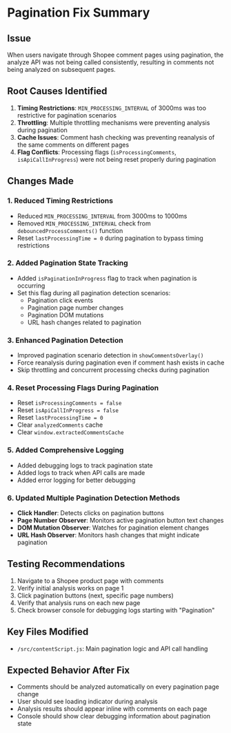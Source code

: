 # Pagination Fix Summary

## Issue
When users navigate through Shopee comment pages using pagination, the analyze API was not being called consistently, resulting in comments not being analyzed on subsequent pages.

## Root Causes Identified
1. **Timing Restrictions**: `MIN_PROCESSING_INTERVAL` of 3000ms was too restrictive for pagination scenarios
2. **Throttling**: Multiple throttling mechanisms were preventing analysis during pagination
3. **Cache Issues**: Comment hash checking was preventing reanalysis of the same comments on different pages
4. **Flag Conflicts**: Processing flags (`isProcessingComments`, `isApiCallInProgress`) were not being reset properly during pagination

## Changes Made

### 1. Reduced Timing Restrictions
- Reduced `MIN_PROCESSING_INTERVAL` from 3000ms to 1000ms
- Removed `MIN_PROCESSING_INTERVAL` check from `debouncedProcessComments()` function
- Reset `lastProcessingTime = 0` during pagination to bypass timing restrictions

### 2. Added Pagination State Tracking
- Added `isPaginationInProgress` flag to track when pagination is occurring
- Set this flag during all pagination detection scenarios:
  - Pagination click events
  - Pagination page number changes  
  - Pagination DOM mutations
  - URL hash changes related to pagination

### 3. Enhanced Pagination Detection
- Improved pagination scenario detection in `showCommentsOverlay()`
- Force reanalysis during pagination even if comment hash exists in cache
- Skip throttling and concurrent processing checks during pagination

### 4. Reset Processing Flags During Pagination
- Reset `isProcessingComments = false`
- Reset `isApiCallInProgress = false`  
- Reset `lastProcessingTime = 0`
- Clear `analyzedComments` cache
- Clear `window.extractedCommentsCache`

### 5. Added Comprehensive Logging
- Added debugging logs to track pagination state
- Added logs to track when API calls are made
- Added error logging for better debugging

### 6. Updated Multiple Pagination Detection Methods
- **Click Handler**: Detects clicks on pagination buttons
- **Page Number Observer**: Monitors active pagination button text changes
- **DOM Mutation Observer**: Watches for pagination element changes
- **URL Hash Observer**: Monitors hash changes that might indicate pagination

## Testing Recommendations

1. Navigate to a Shopee product page with comments
2. Verify initial analysis works on page 1
3. Click pagination buttons (next, specific page numbers)
4. Verify that analysis runs on each new page
5. Check browser console for debugging logs starting with "Pagination"

## Key Files Modified
- `/src/contentScript.js`: Main pagination logic and API call handling

## Expected Behavior After Fix
- Comments should be analyzed automatically on every pagination page change
- User should see loading indicator during analysis
- Analysis results should appear inline with comments on each page
- Console should show clear debugging information about pagination state
